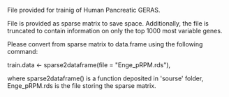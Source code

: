 File provided for trainig of Human Pancreatic GERAS.

File is provided as sparse matrix to save space. Additionally, the file is truncated to contain information on only the top 1000 most variable genes.

Please convert from sparse matrix to data.frame using the following command:

train.data <- sparse2dataframe(file = "Enge_pRPM.rds"),

where sparse2dataframe() is a function deposited in 'sourse' folder, 
Enge_pRPM.rds is the file storing the sparse matrix.
